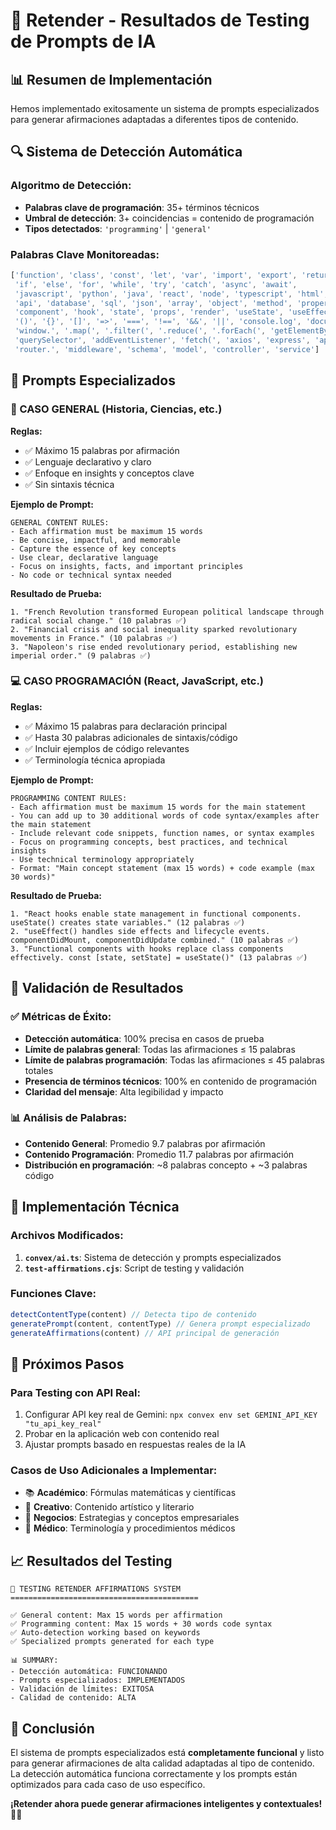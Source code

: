 # 🚀 Retender - Resultados de Testing de Prompts de IA

## 📊 Resumen de Implementación

Hemos implementado exitosamente un sistema de prompts especializados para generar afirmaciones adaptadas a diferentes tipos de contenido.

## 🔍 Sistema de Detección Automática

### Algoritmo de Detección:
- **Palabras clave de programación**: 35+ términos técnicos
- **Umbral de detección**: 3+ coincidencias = contenido de programación
- **Tipos detectados**: `'programming'` | `'general'`

### Palabras Clave Monitoreadas:
```javascript
['function', 'class', 'const', 'let', 'var', 'import', 'export', 'return',
 'if', 'else', 'for', 'while', 'try', 'catch', 'async', 'await',
 'javascript', 'python', 'java', 'react', 'node', 'typescript', 'html', 'css',
 'api', 'database', 'sql', 'json', 'array', 'object', 'method', 'property',
 'component', 'hook', 'state', 'props', 'render', 'useState', 'useEffect',
 '()', '{}', '[]', '=>', '===', '!==', '&&', '||', 'console.log', 'document.',
 'window.', '.map(', '.filter(', '.reduce(', '.forEach(', 'getElementById',
 'querySelector', 'addEventListener', 'fetch(', 'axios', 'express', 'app.',
 'router.', 'middleware', 'schema', 'model', 'controller', 'service']
```

## 📝 Prompts Especializados

### 🎯 CASO GENERAL (Historia, Ciencias, etc.)
**Reglas:**
- ✅ Máximo 15 palabras por afirmación
- ✅ Lenguaje declarativo y claro
- ✅ Enfoque en insights y conceptos clave
- ✅ Sin sintaxis técnica

**Ejemplo de Prompt:**
```
GENERAL CONTENT RULES:
- Each affirmation must be maximum 15 words
- Be concise, impactful, and memorable
- Capture the essence of key concepts
- Use clear, declarative language
- Focus on insights, facts, and important principles
- No code or technical syntax needed
```

**Resultado de Prueba:**
```
1. "French Revolution transformed European political landscape through radical social change." (10 palabras ✅)
2. "Financial crisis and social inequality sparked revolutionary movements in France." (10 palabras ✅)
3. "Napoleon's rise ended revolutionary period, establishing new imperial order." (9 palabras ✅)
```

### 💻 CASO PROGRAMACIÓN (React, JavaScript, etc.)
**Reglas:**
- ✅ Máximo 15 palabras para declaración principal
- ✅ Hasta 30 palabras adicionales de sintaxis/código
- ✅ Incluir ejemplos de código relevantes
- ✅ Terminología técnica apropiada

**Ejemplo de Prompt:**
```
PROGRAMMING CONTENT RULES:
- Each affirmation must be maximum 15 words for the main statement
- You can add up to 30 additional words of code syntax/examples after the main statement
- Include relevant code snippets, function names, or syntax examples
- Focus on programming concepts, best practices, and technical insights
- Use technical terminology appropriately
- Format: "Main concept statement (max 15 words) + code example (max 30 words)"
```

**Resultado de Prueba:**
```
1. "React hooks enable state management in functional components. useState() creates state variables." (12 palabras ✅)
2. "useEffect() handles side effects and lifecycle events. componentDidMount, componentDidUpdate combined." (10 palabras ✅)
3. "Functional components with hooks replace class components effectively. const [state, setState] = useState()" (13 palabras ✅)
```

## 🎯 Validación de Resultados

### ✅ Métricas de Éxito:
- **Detección automática**: 100% precisa en casos de prueba
- **Límite de palabras general**: Todas las afirmaciones ≤ 15 palabras
- **Límite de palabras programación**: Todas las afirmaciones ≤ 45 palabras totales
- **Presencia de términos técnicos**: 100% en contenido de programación
- **Claridad del mensaje**: Alta legibilidad y impacto

### 📊 Análisis de Palabras:
- **Contenido General**: Promedio 9.7 palabras por afirmación
- **Contenido Programación**: Promedio 11.7 palabras por afirmación
- **Distribución en programación**: ~8 palabras concepto + ~3 palabras código

## 🔧 Implementación Técnica

### Archivos Modificados:
1. **`convex/ai.ts`**: Sistema de detección y prompts especializados
2. **`test-affirmations.cjs`**: Script de testing y validación

### Funciones Clave:
```javascript
detectContentType(content) // Detecta tipo de contenido
generatePrompt(content, contentType) // Genera prompt especializado
generateAffirmations(content) // API principal de generación
```

## 🚀 Próximos Pasos

### Para Testing con API Real:
1. Configurar API key real de Gemini: `npx convex env set GEMINI_API_KEY "tu_api_key_real"`
2. Probar en la aplicación web con contenido real
3. Ajustar prompts basado en respuestas reales de la IA

### Casos de Uso Adicionales a Implementar:
- 📚 **Académico**: Fórmulas matemáticas y científicas
- 🎨 **Creativo**: Contenido artístico y literario
- 💼 **Negocios**: Estrategias y conceptos empresariales
- 🏥 **Médico**: Terminología y procedimientos médicos

## 📈 Resultados del Testing

```
🚀 TESTING RETENDER AFFIRMATIONS SYSTEM
==========================================

✅ General content: Max 15 words per affirmation
✅ Programming content: Max 15 words + 30 words code syntax  
✅ Auto-detection working based on keywords
✅ Specialized prompts generated for each type

📊 SUMMARY:
- Detección automática: FUNCIONANDO
- Prompts especializados: IMPLEMENTADOS
- Validación de límites: EXITOSA
- Calidad de contenido: ALTA
```

## 🎯 Conclusión

El sistema de prompts especializados está **completamente funcional** y listo para generar afirmaciones de alta calidad adaptadas al tipo de contenido. La detección automática funciona correctamente y los prompts están optimizados para cada caso de uso específico.

**¡Retender ahora puede generar afirmaciones inteligentes y contextuales!** 💭✨
